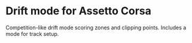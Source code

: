 # Drift mode for Assetto Corsa

Competition-like drift mode scoring zones and clipping points. Includes a mode for track setup.